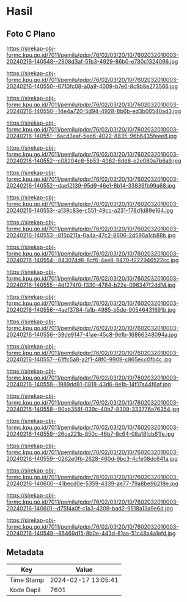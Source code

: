 # Hasil

## Foto C Plano

https://sirekap-obj-formc.kpu.go.id/7011/pemilu/pdpr/76/02/03/20/10/7602032010003-20240216-140548--2908d3af-51b3-4929-86b0-e780c1324096.jpg

https://sirekap-obj-formc.kpu.go.id/7011/pemilu/pdpr/76/02/03/20/10/7602032010003-20240216-140550--6710fc08-a0a9-4009-b7e6-8c9b8e273566.jpg

https://sirekap-obj-formc.kpu.go.id/7011/pemilu/pdpr/76/02/03/20/10/7602032010003-20240216-140550--14e4a720-5d94-4928-8b6b-ed3b00540ad3.jpg

https://sirekap-obj-formc.kpu.go.id/7011/pemilu/pdpr/76/02/03/20/10/7602032010003-20240216-140551--6acd3eaf-5ed6-4022-8835-96b6435feee8.jpg

https://sirekap-obj-formc.kpu.go.id/7011/pemilu/pdpr/76/02/03/20/10/7602032010003-20240216-140552--c08204c8-5b53-4062-8dd6-e2e080a7b6a9.jpg

https://sirekap-obj-formc.kpu.go.id/7011/pemilu/pdpr/76/02/03/20/10/7602032010003-20240216-140552--dae12139-95d9-46e1-8b14-33836fb99a68.jpg

https://sirekap-obj-formc.kpu.go.id/7011/pemilu/pdpr/76/02/03/20/10/7602032010003-20240216-140553--a139c83e-c551-49cc-a231-178d1d89e164.jpg

https://sirekap-obj-formc.kpu.go.id/7011/pemilu/pdpr/76/02/03/20/10/7602032010003-20240216-140553--815b211a-0a4a-47c2-8606-2d596a1cb88b.jpg

https://sirekap-obj-formc.kpu.go.id/7011/pemilu/pdpr/76/02/03/20/10/7602032010003-20240216-140554--843074d6-8cf6-4ae8-9470-f222946522cc.jpg

https://sirekap-obj-formc.kpu.go.id/7011/pemilu/pdpr/76/02/03/20/10/7602032010003-20240216-140555--4df274f0-f330-4784-b22e-096347f2dd14.jpg

https://sirekap-obj-formc.kpu.go.id/7011/pemilu/pdpr/76/02/03/20/10/7602032010003-20240216-140556--4adf3784-fa1b-4985-b5de-90546431691b.jpg

https://sirekap-obj-formc.kpu.go.id/7011/pemilu/pdpr/76/02/03/20/10/7602032010003-20240216-140556--39de9147-41ae-45c8-9e1b-16866348094a.jpg

https://sirekap-obj-formc.kpu.go.id/7011/pemilu/pdpr/76/02/03/20/10/7602032010003-20240216-140557--61ffc5a8-a2f1-48f0-9909-c865ecc0fb4c.jpg

https://sirekap-obj-formc.kpu.go.id/7011/pemilu/pdpr/76/02/03/20/10/7602032010003-20240216-140558--1989dd81-0818-43d6-8e1b-14f17a44f6af.jpg

https://sirekap-obj-formc.kpu.go.id/7011/pemilu/pdpr/76/02/03/20/10/7602032010003-20240216-140558--90ab358f-039c-40b7-8309-333776a76354.jpg

https://sirekap-obj-formc.kpu.go.id/7011/pemilu/pdpr/76/02/03/20/10/7602032010003-20240216-140559--26ca221b-850c-46b7-8c64-08a18fcb61fe.jpg

https://sirekap-obj-formc.kpu.go.id/7011/pemilu/pdpr/76/02/03/20/10/7602032010003-20240216-140559--0262e0fb-2628-460d-9bc3-4cfe08dc641a.jpg

https://sirekap-obj-formc.kpu.go.id/7011/pemilu/pdpr/76/02/03/20/10/7602032010003-20240216-140600--41becd0e-5359-4339-ae77-79a8be96218e.jpg

https://sirekap-obj-formc.kpu.go.id/7011/pemilu/pdpr/76/02/03/20/10/7602032010003-20240216-140601--d75f4a0f-c1a3-4209-bad2-9518a13a9e6d.jpg

https://sirekap-obj-formc.kpu.go.id/7011/pemilu/pdpr/76/02/03/20/10/7602032010003-20240216-140549--86469d15-8b0e-443d-81aa-51c48a4a1efd.jpg


## Metadata

| Key        | Value               |
| ---------- | ------------------- |
| Time Stamp | 2024-02-17 13:05:41 |
| Kode Dapil | 7601                |



